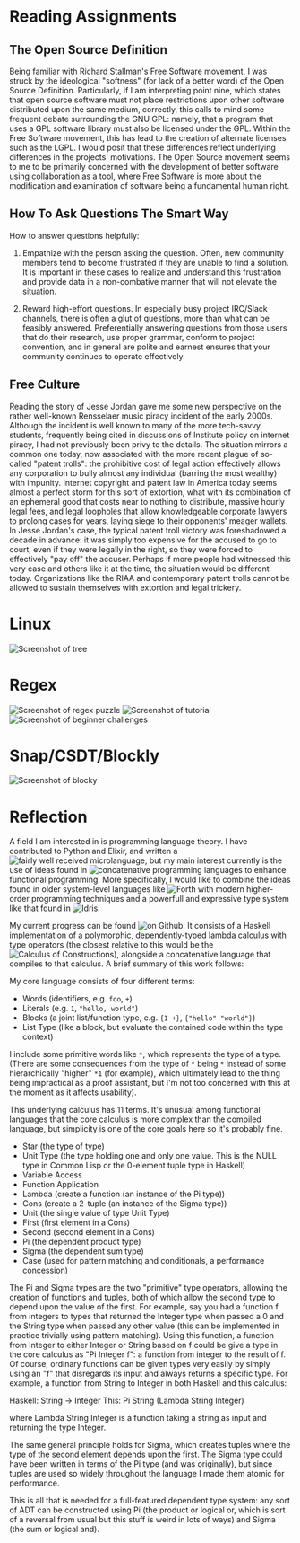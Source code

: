 Reading Assignments
===================

The Open Source Definition
--------------------------
Being familiar with Richard Stallman's Free Software movement, I was struck by the ideological "softness" (for lack of a better word) of the Open Source Definition. Particularly, if I am interpreting point nine, which states that open source software must not place restrictions upon other software distributed upon the same medium, correctly, this calls to mind some frequent debate surrounding the GNU GPL: namely, that a program that uses a GPL software library must also be licensed under the GPL. Within the Free Software movement, this has lead to the creation of alternate licenses such as the LGPL. I would posit that these differences reflect underlying differences in the projects' motivations. The Open Source movement seems to me to be primarily concerned with the development of better software using collaboration as a tool, where Free Software is more about the modification and examination of software being a fundamental human right.

How To Ask Questions The Smart Way
----------------------------------
How to answer questions helpfully:

1) Empathize with the person asking the question. Often, new community members tend to become frustrated if they are unable to find a solution. It is important in these cases to realize and understand this frustration and provide data in a non-combative manner that will not elevate the situation.

2) Reward high-effort questions. In especially busy project IRC/Slack channels, there is often a glut of questions, more than what can be feasibly answered. Preferentially answering questions from those users that do their research, use proper grammar, conform to project convention, and in general are polite and earnest ensures that your community continues to operate effectively.

Free Culture
------------
Reading the story of Jesse Jordan gave me some new perspective on the rather well-known Rensselaer music piracy incident of the early 2000s. Although the incident is well known to many of the more tech-savvy students, frequently being cited in discussions of Institute policy on internet piracy, I had not previously been privy to the details. The situation mirrors a common one today, now associated with the more recent plague of so-called "patent trolls": the prohibitive cost of legal action effectively allows any corporation to bully almost any individual (barring the most wealthy) with impunity. Internet copyright and patent law in America today seems almost a perfect storm for this sort of extortion, what with its combination of an ephemeral good that costs near to nothing to distribute, massive hourly legal fees, and legal loopholes that allow knowledgeable corporate lawyers to prolong cases for years, laying siege to their opponents' meager wallets. In Jesse Jordan's case, the typical patent troll victory was foreshadowed a decade in advance: it was simply too expensive for the accused to go to court, even if they were legally in the right, so they were forced to effectively "pay off" the accuser. Perhaps if more people had witnessed this very case and others like it at the time, the situation would be different today. Organizations like the RIAA and contemporary patent trolls cannot be allowed to sustain themselves with extortion and legal trickery.

Linux
=====
![Screenshot of tree](images/tree.png)

Regex
=====
![Screenshot of regex puzzle](images/regex.png)
![Screenshot of tutorial](images/tutorial.png)
![Screenshot of beginner challenges](images/beginner.png)

Snap/CSDT/Blockly
=================
![Screenshot of blocky](images/blocky.png)

Reflection
==========

A field I am interested in is programming language theory. I have contributed to Python and Elixir, and written a ![fairly well received microlanguage](https://github.com/chameco/solid), but my main interest currently is the use of ideas found in ![concatenative programming languages](https://en.wikipedia.org/wiki/Concatenative_programming_language) to enhance functional programming. More specifically, I would like to combine the ideas found in older system-level languages like ![Forth](https://en.wikipedia.org/wiki/Forth_%28programming_language%29) with modern higher-order programming techniques and a powerfull and expressive type system like that found in ![Idris](https://en.wikipedia.org/wiki/Idris_%28programming_language%29).

My current progress can be found ![on Github](https://github.com/chameco/reliquary). It consists of a Haskell implementation of a polymorphic, dependently-typed lambda calculus with type operators (the closest relative to this would be the ![Calculus of Constructions](https://en.wikipedia.org/wiki/Calculus_of_constructions)), alongside a concatenative language that compiles to that calculus. A brief summary of this work follows:

My core language consists of four different terms:
 - Words (identifiers, e.g. `foo`, `+`)
 - Literals (e.g. `1`, `"hello, world"`)
 - Blocks (a joint list/function type, e.g. `{1 +}`, `{"hello" "world"}`)
 - List Type (like a block, but evaluate the contained code within the type context)

I include some primitive words like `*`, which represents the type of a type. (There are some consequences from the type of `*` being `*` instead of some hierarchically "higher" `*1` (for example), which ultimately lead to the thing being impractical as a proof assistant, but I'm not too concerned with this at the moment as it affects usability).

This underlying calculus has 11 terms. It's unusual among functional languages that the core calculus is more complex than the compiled language, but simplicity is one of the core goals here so it's probably fine.
 - Star (the type of type)
 - Unit Type (the type holding one and only one value. This is the NULL type in Common Lisp or the 0-element tuple type in Haskell)
 - Variable Access
 - Function Application
 - Lambda (create a function (an instance of the Pi type))
 - Cons (create a 2-tuple (an instance of the Sigma type))
 - Unit (the single value of type Unit Type)
 - First (first element in a Cons)
 - Second (second element in a Cons)
 - Pi (the dependent product type)
 - Sigma (the dependent sum type)
 - Case (used for pattern matching and conditionals, a performance concession)

The Pi and Sigma types are the two "primitive" type operators, allowing the creation of functions and tuples, both of which allow the second type to depend upon the value of the first. For example, say you had a function f from integers to types that returned the Integer type when passed a 0 and the String type when passed any other value (this can be implemented in practice trivially using pattern matching). Using this function, a function from Integer to either Integer or String based on f could be give a type in the core calculus as "Pi Integer f": a function from integer to the result of f. Of course, ordinary functions can be given types very easily by simply using an "f" that disregards its input and always returns a specific type. For example, a function from String to Integer in both Haskell and this calculus:

Haskell: String -> Integer
This: Pi String (Lambda String Integer)

where Lambda String Integer is a function taking a string as input and returning the type Integer.

The same general principle holds for Sigma, which creates tuples where the type of the second element depends upon the first. The Sigma type could have been written in terms of the Pi type (and was originally), but since tuples are used so widely throughout the language I made them atomic for performance.

This is all that is needed for a full-featured dependent type system: any sort of ADT can be constructed using Pi (the product or logical or, which is sort of a reversal from usual but this stuff is weird in lots of ways) and Sigma (the sum or logical and).
